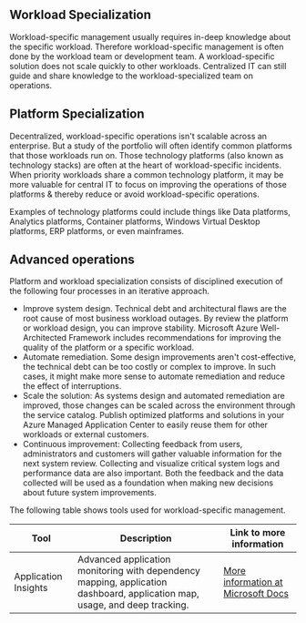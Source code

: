 ## Workload Specialization

Workload-specific management usually requires in-deep knowledge about the specific workload. Therefore workload-specific management is often done by the workload team or development team. A workload-specific solution does not scale quickly to other workloads. Centralized IT can still guide and share knowledge to the workload-specialized team on operations.

## Platform Specialization

Decentralized, workload-specific operations isn't scalable across an enterprise. But a study of the portfolio will often identify common platforms that those workloads run on. Those technology platforms (also known as technology stacks) are often at the heart of workload-specific incidents. When priority workloads share a common technology platform, it may be more valuable for central IT to focus on improving the operations of those platforms & thereby reduce or avoid workload-specific operations.

Examples of technology platforms could include things like Data platforms, Analytics platforms, Container platforms, Windows Virtual Desktop platforms, ERP platforms, or even mainframes.

## Advanced operations

Platform and workload specialization consists of disciplined execution of the following four processes in an iterative approach.  

- Improve system design. Technical debt and architectural flaws are the root cause of most business workload outages. By review the platform or workload design, you can improve stability. Microsoft Azure Well-Architected Framework includes recommendations for improving the quality of the platform or a specific workload. 
- Automate remediation. Some design improvements aren't cost-effective, the technical debt can be too costly or complex to improve. In such cases, it might make more sense to automate remediation and reduce the effect of interruptions.
- Scale the solution: As systems design and automated remediation are improved, those changes can be scaled across the environment through the service catalog. Publish optimized platforms and solutions in your Azure Managed Application Center to easily reuse them for other workloads or external customers.
- Continuous improvement: Collecting feedback from users, administrators and customers will gather valuable information for the next system review. Collecting and visualize critical system logs and performance data are also important. Both the feedback and the data collected will be used as a foundation when making new decisions about future system improvements.

The following table shows tools used for workload-specific management.

| Tool | Description | Link to more information |
| -----|-------------|--------------------------|
| Application Insights | Advanced application monitoring with dependency mapping, application dashboard, application map, usage, and deep tracking. | [More information at Microsoft Docs](https://docs.microsoft.com/azure/azure-monitor/app/app-insights-overview) |

